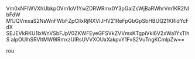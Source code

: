 Vm0xNFlWVXhUbkpOVm1oV1YwZDRWRmx0Y3pGalZsWjBaRWhrVm1KR2NIbFdW
M1JQVmxaS2NsWnFWbFZpClIxRjNXVlJHV21ReFpGbGpSbHBUQ21KRldYcFdX
SEJEVkRKU1IxWnVSbFJpV0ZKWFEyeGFSVkZVVmxKTgpiVkl6V2xWa1YxTlhS
alpOUlhSRVltMW9lRmxzUlRsUVVXOUxXakpvY1FvS2VuTngKCmlpZw==

rou